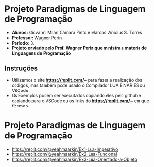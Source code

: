# Projeto Paradigmas de Linguagem de Programação

- **Alunos:** Giovanni Milan Câmara Pinto e Marcos Vinicius S. Torres
- **Professor:** Wagner Perin
- **Período:** 3.
- **Projeto enviado pelo Prof. Wagner Perin que ministra a materia de Linguagens de Programação**

## Instruções

- Utilizamos o site **https://replit.com/~** para fazer a realização dos codigos, mas tambem pode usado o Compilador LUA BINARIES ou VSCode
- Os Exemplos podem ser executados copiando eles pelo github e copiando para o VSCode ou os links do **https://replit.com/~** em que fizemos.

# Projeto Paradigmas de Linguagem de Programação
- https://replit.com/@yeahmaarkin/Ex1-Lua-Imperativo
- https://replit.com/@yeahmaarkin/Ex2-Lua-Funcional
- https://replit.com/@yeahmaarkin/Ex3-Lua-Orientado-a-Objeto



